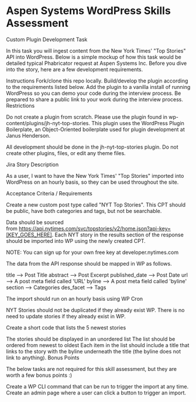 <h1>Aspen Systems WordPress Skills Assessment</h1>
Custom Plugin Development Task

In this task you will ingest content from the New York Times' "Top Stories" API into WordPress. Below is a simple mockup of how this task would be detailed typical Phabricator request at Aspen Systems Inc. Before you dive into the story, here are a few development requirements.

Instructions
Fork/clone this repo locally.
Build/develop the plugin according to the requirements listed below.
Add the plugin to a vanilla install of running WordPress so you can demo your code during the interview process.
Be prepared to share a public link to your work during the interview process.
Restrictions

Do not create a plugin from scratch. Please use the plugin found in wp-content/plugins/jh-nyt-top-stories. This plugin uses the WordPress Plugin Boilerplate, an Object-Oriented boilerplate used for plugin development at Janus Henderson.

All development should be done in the jh-nyt-top-stories plugin. Do not create other plugins, files, or edit any theme files.

Jira Story Description

As a user, I want to have the New York Times' "Top Stories" imported into WordPress on an hourly basis, so they can be used throughout the site.

Acceptance Criteria / Requirements

Create a new custom post type called "NYT Top Stories". This CPT should be public, have both categories and tags, but not be searchable.

Data should be sourced from https://api.nytimes.com/svc/topstories/v2/home.json?api-key=[KEY_GOES_HERE]. Each NYT story in the results section of the response should be imported into WP using the newly created CPT.

NOTE: You can sign up for your own free key at developer.nytimes.com

The data from the API response should be mapped in WP as follows.

title --> Post Title
abstract --> Post Excerpt
published_date --> Post Date
url --> A post meta field called 'URL'
byline --> A post meta field called 'byline'
section --> Categories
des_facet --> Tags

The import should run on an hourly basis using WP Cron

NYT Stories should not be duplicated if they already exist WP. There is no need to update stories if they already exist in WP.

Create a short code that lists the 5 newest stories

The stories should be displayed in an unordered list
The list should be ordered from newest to oldest
Each item in the list should include a title that links to the story with the byline underneath the title (the byline does not link to anything).
Bonus Points

The below tasks are not required for this skill assessment, but they are worth a few bonus points :)

Create a WP CLI command that can be run to trigger the import at any time.
Create an admin page where a user can click a button to trigger an import.
